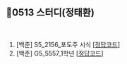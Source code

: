 ## 📘0513 스터디(정태환)
</br>

1. [백준] S5_2156_포도주 시식 [[정답코드](포도주시식.java)]
2. [백준] G5_5557_1학년 [[정답코드](1학년.java)]
